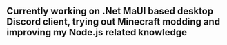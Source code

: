 ## Currently working on .Net MaUI based desktop Discord client, trying out Minecraft modding and improving my Node.js related knowledge
